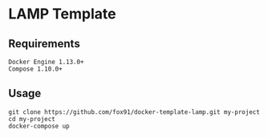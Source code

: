 # LAMP Template

## Requirements

```
Docker Engine 1.13.0+
Compose 1.10.0+
```

## Usage

```
git clone https://github.com/fox91/docker-template-lamp.git my-project
cd my-project
docker-compose up
```
